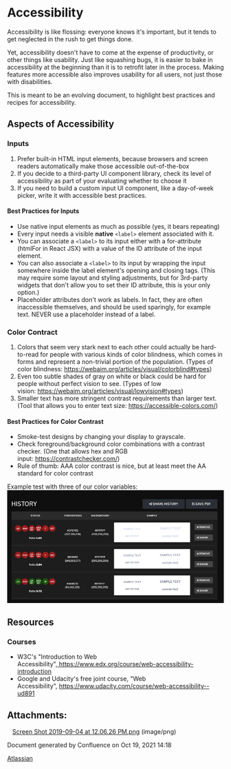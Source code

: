 # Accessibility

Accessibility is like flossing: everyone knows it's important, but it
tends to get neglected in the rush to get things done. 

Yet, accessibility doesn't have to come at the expense of productivity,
or other things like usability. Just like squashing bugs, it is easier
to bake in accessibility at the beginning than it is to retrofit later
in the process. Making features more accessible also improves usability
for all users, not just those with disabilities.

This is meant to be an evolving document, to highlight best practices
and recipes for accessibility.

## Aspects of Accessibility

### Inputs

1.  Prefer built-in HTML input elements, because browsers and screen
    readers automatically make those accessible out-of-the-box
2.  If you decide to a third-party UI component library, check its level
    of accessibility as part of your evaluating whether to choose it
3.  If you need to build a custom input UI component, like a day-of-week
    picker, write it with accessible best practices.

#### Best Practices for Inputs

-   Use native input elements as much as possible (yes, it bears
    repeating)
-   Every input needs a visible **native** `<label>` element associated
    with it.
-   You can associate a `<label>` to its input either with a
    for-attribute (htmlFor in React JSX) with a value of the ID
    attribute of the input element.
-   You can also associate a `<label>` to its input by wrapping the
    input somewhere inside the label element's opening and closing tags.
    (This may require some layout and styling adjustments, but for
    3rd-party widgets that don't allow you to set their ID attribute,
    this is your only option.)
-   Placeholder attributes don't work as labels. In fact, they are often
    inaccessible themselves, and should be used sparingly, for example
    text. NEVER use a placeholder instead of a label.

  

### Color Contract

1.  Colors that seem very stark next to each other could actually be
    hard-to-read for people with various kinds of color blindness, which
    comes in forms and represent a non-trivial portion of the
    population. (Types of color
    blindness: <https://webaim.org/articles/visual/colorblind#types>)
2.  Even too subtle shades of gray on white or black could be hard for
    people without perfect vision to see. (Types of low
    vision: <https://webaim.org/articles/visual/lowvision#types>)
3.  Smaller text has more stringent contrast requirements than larger
    text. (Tool that allows you to enter text
    size: <https://accessible-colors.com/>)

#### Best Practices for Color Contrast

-   Smoke-test designs by changing your display to grayscale.
-   Check foreground/background color combinations with a contrast
    checker. (One that allows hex and RGB
    input: <https://contrastchecker.com/>)
-   Rule of thumb: AAA color contrast is nice, but at least meet the AA
    standard for color contrast

Example test with three of our color variables:  
![Screenshot of a color test](../images/874054287.png)

  

## Resources

### Courses

-   W3C's "Introduction to Web
    Accessibility",<a href="https://www.edx.org/course/web-accessibility-introduction" class="external-link"> https://www.edx.org/course/web-accessibility-introduction</a>
-   Google and Udacity's free joint course, "Web
    Accessibility", <https://www.udacity.com/course/web-accessibility--ud891>

  

</div>

<div class="pageSection group">

<div class="pageSectionHeader">

## Attachments:

</div>

<div class="greybox" align="left">

<img src="images/icons/bullet_blue.gif" width="8" height="8" /> [Screen
Shot 2019-09-04 at 12.06.26 PM.png](attachments/868548629/874054287.png)
(image/png)  

</div>

</div>

</div>

</div>

<div id="footer" role="contentinfo">

<div class="section footer-body">

Document generated by Confluence on Oct 19, 2021 14:18

<div id="footer-logo">

[Atlassian](http://www.atlassian.com/)

</div>

</div>

</div>

</div>

